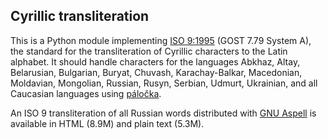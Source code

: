 ## Cyrillic transliteration

This is a Python module implementing [ISO
9:1995](http://en.wikipedia.org/wiki/ISO_9:1995) (GOST 7.79 System A),
the standard for the transliteration of Cyrillic characters to the
Latin alphabet. It should handle characters for the languages Abkhaz,
Altay, Belarusian, Bulgarian, Buryat, Chuvash, Karachay-Balkar,
Macedonian, Moldavian, Mongolian, Russian, Rusyn, Serbian, Udmurt,
Ukrainian, and all Caucasian languages using
[páločka](http://en.wikipedia.org/wiki/Palochka).

An ISO 9 transliteration of all Russian words distributed with [GNU
Aspell](http://aspell.net/) is available in HTML (8.9M) and plain text
(5.3M).
